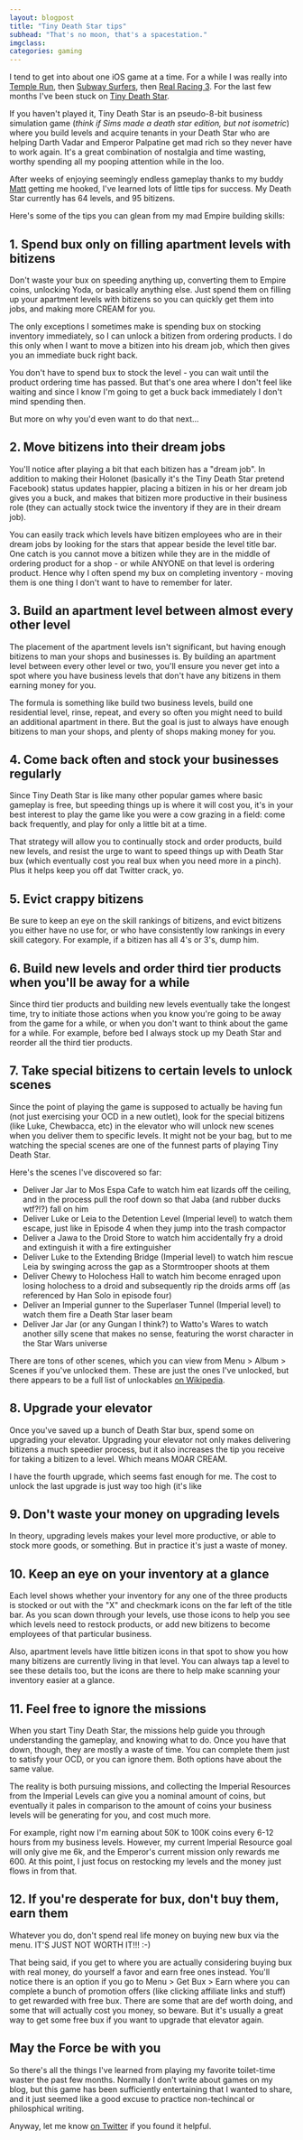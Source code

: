 ```yaml
---
layout: blogpost
title: "Tiny Death Star tips"
subhead: "That's no moon, that's a spacestation."
imgclass:
categories: gaming
---
```


I tend to get into about one iOS game at a time. For a while I was really into [Temple Run](https://itunes.apple.com/us/app/temple-run/id420009108?mt=8), then [Subway Surfers](https://itunes.apple.com/us/app/subway-surfers/id512939461?mt=8), then [Real Racing 3](https://itunes.apple.com/us/app/real-racing-3/id556164008?mt=8). For the last few months I've been stuck on [Tiny Death Star](https://itunes.apple.com/us/app/star-wars-tiny-death-star/id663576850?mt=8).

If you haven't played it, Tiny Death Star is an pseudo-8-bit business simulation game (*think if Sims made a death star edition, but not isometric*) where you build levels and acquire tenants in your Death Star who are helping Darth Vadar and Emperor Palpatine get mad rich so they never have to work again. It's a great combination of nostalgia and time wasting, worthy spending all my pooping attention while in the loo.

After weeks of enjoying seemingly endless gameplay thanks to my buddy [Matt](https://twitter.com/mattshandera) getting me hooked, I've learned lots of little tips for success. My Death Star currently has 64 levels, and 95 bitizens.

Here's some of the tips you can glean from my mad Empire building skills:

## 1. Spend bux only on filling apartment levels with bitizens

Don't waste your bux on speeding anything up, converting them to Empire coins, unlocking Yoda, or basically anything else. Just spend them on filling up your apartment levels with bitizens so you can quickly get them into jobs, and making more CREAM for you.

The only exceptions I sometimes make is spending bux on stocking inventory immediately, so I can unlock a bitizen from ordering products. I do this only when I want to move a bitizen into his dream job, which then gives you an immediate buck right back.

You don't have to spend bux to stock the level - you can wait until the product ordering time has passed. But that's one area where I don't feel like waiting and since I know I'm going to get a buck back immediately I don't mind spending then.

But more on why you'd even want to do that next...

## 2. Move bitizens into their dream jobs

You'll notice after playing a bit that each bitizen has a "dream job". In addition to making their Holonet (basically it's the Tiny Death Star pretend Facebook) status updates happier, placing a bitizen in his or her dream job gives you a buck, and makes that bitizen more productive in their business role (they can actually stock twice the inventory if they are in their dream job).

You can easily track which levels have bitizen employees who are in their dream jobs by looking for the stars that appear beside the level title bar. One catch is you cannot move a bitizen while they are in the middle of ordering product for a shop - or while ANYONE on that level is ordering product. Hence why I often spend my bux on completing inventory - moving them is one thing I don't want to have to remember for later.

## 3. Build an apartment level between almost every other level

The placement of the apartment levels isn't significant, but having enough bitizens to man your shops and businesses is. By building an apartment level between every other level or two, you'll ensure you never get into a spot where you have business levels that don't have any bitizens in them earning money for you.

The formula is something like build two business levels, build one residential level, rinse, repeat, and every so often you might need to build an additional apartment in there. But the goal is just to always have enough bitizens to man your shops, and plenty of shops making money for you.

## 4. Come back often and stock your businesses regularly

Since Tiny Death Star is like many other popular games where basic gameplay is free, but speeding things up is where it will cost you, it's in your best interest to play the game like you were a cow grazing in a field: come back frequently, and play for only a little bit at a time.

That strategy will allow you to continually stock and order products, build new levels, and resist the urge to want to speed things up with Death Star bux (which eventually cost you real bux when you need more in a pinch). Plus it helps keep you off dat Twitter crack, yo.

## 5. Evict crappy bitizens

Be sure to keep an eye on the skill rankings of bitizens, and evict bitizens you either have no use for, or who have consistently low rankings in every skill category. For example, if a bitizen has all 4's or 3's, dump him.

## 6. Build new levels and order third tier products when you'll be away for a while

Since third tier products and building new levels eventually take the longest time, try to initiate those actions when you know you're going to be away from the game for a while, or when you don't want to think about the game for a while. For example, before bed I always stock up my Death Star and reorder all the third tier products.

## 7. Take special bitizens to certain levels to unlock scenes

Since the point of playing the game is supposed to actually be having fun (not just exercising your OCD in a new outlet), look for the special bitizens (like Luke, Chewbacca, etc) in the elevator who will unlock new scenes when you deliver them to specific levels. It might not be your bag, but to me watching the special scenes are one of the funnest parts of playing Tiny Death Star.

Here's the scenes I've discovered so far:

- Deliver Jar Jar to Mos Espa Cafe to watch him eat lizards off the ceiling, and in the process pull the roof down so that Jaba (and rubber ducks wtf?!?) fall on him
- Deliver Luke or Leia to the Detention Level (Imperial level) to watch them escape, just like in Episode 4 when they jump into the trash compactor
- Deliver a Jawa to the Droid Store to watch him accidentally fry a droid and extinguish it with a fire extinguisher
- Deliver Luke to the Extending Bridge (Imperial level) to watch him rescue Leia by swinging across the gap as a Stormtrooper shoots at them
- Deliver Chewy to Holochess Hall to watch him become enraged upon losing holochess to a droid and subsequently rip the droids arms off (as referenced by Han Solo in episode four)
- Deliver an Imperial gunner to the Superlaser Tunnel (Imperial level) to watch them fire a Death Star laser beam
- Deliver Jar Jar (or any Gungan I think?) to Watto's Wares to watch another silly scene that makes no sense, featuring the worst character in the Star Wars universe

There are tons of other scenes, which you can view from Menu > Album > Scenes if you've unlocked them. These are just the ones I've unlocked, but there appears to be a full list of unlockables [on Wikipedia](http://en.wikipedia.org/wiki/Star_Wars:_Tiny_Death_Star).

## 8. Upgrade your elevator

Once you've saved up a bunch of Death Star bux, spend some on upgrading your elevator. Upgrading your elevator not only makes delivering bitizens a much speedier process, but it also increases the tip you receive for taking a bitizen to a level. Which means MOAR CREAM.

I have the fourth upgrade, which seems fast enough for me. The cost to unlock the last upgrade is just way too high (it's like

## 9. Don't waste your money on upgrading levels

In theory, upgrading levels makes your level more productive, or able to stock more goods, or something. But in practice it's just a waste of money.

## 10. Keep an eye on your inventory at a glance

Each level shows whether your inventory for any one of the three products is stocked or out with the "X" and checkmark icons on the far left of the title bar. As you scan down through your levels, use those icons to help you see which levels need to restock products, or add new bitizens to become employees of that particular business.

Also, apartment levels have little bitizen icons in that spot to show you how many bitizens are currently living in that level. You can always tap a level to see these details too, but the icons are there to help make scanning your inventory easier at a glance.

## 11. Feel free to ignore the missions

When you start Tiny Death Star, the missions help guide you through understanding the gameplay, and knowing what to do. Once you have that down, though, they are mostly a waste of time. You can complete them just to satisfy your OCD, or you can ignore them. Both options have about the same value.

The reality is both pursuing missions, and collecting the Imperial Resources from the Imperial Levels can give you a nominal amount of coins, but eventually it pales in comparison to the amount of coins your business levels will be generating for you, and cost much more.

For example, right now I'm earning about 50K to 100K coins every 6-12 hours from my business levels. However, my current Imperial Resource goal will only give me 6k, and the Emperor's current mission only rewards me 600. At this point, I just focus on restocking my levels and the money just flows in from that.

## 12. If you're desperate for bux, don't buy them, earn them

Whatever you do, don't spend real life money on buying new bux via the menu. IT'S JUST NOT WORTH IT!!! :-)

That being said, if you get to where you are actually considering buying bux with real money, do yourself a favor and earn free ones instead. You'll notice there is an option if you go to Menu > Get Bux > Earn where you can complete a bunch of promotion offers (like clicking affiliate links and stuff) to get rewarded with free bux. There are some that are def worth doing, and some that will actually cost you money, so beware. But it's usually a great way to get some free bux if you want to upgrade that elevator again.

## May the Force be with you

So there's all the things I've learned from playing my favorite toilet-time waster the past few months. Normally I don't write about games on my blog, but this game has been sufficiently entertaining that I wanted to share, and it just seemed like a good excuse to practice non-techincal or philosphical writing.

Anyway, let me know [on Twitter](https://twitter.com/jglovier) if you found it helpful.